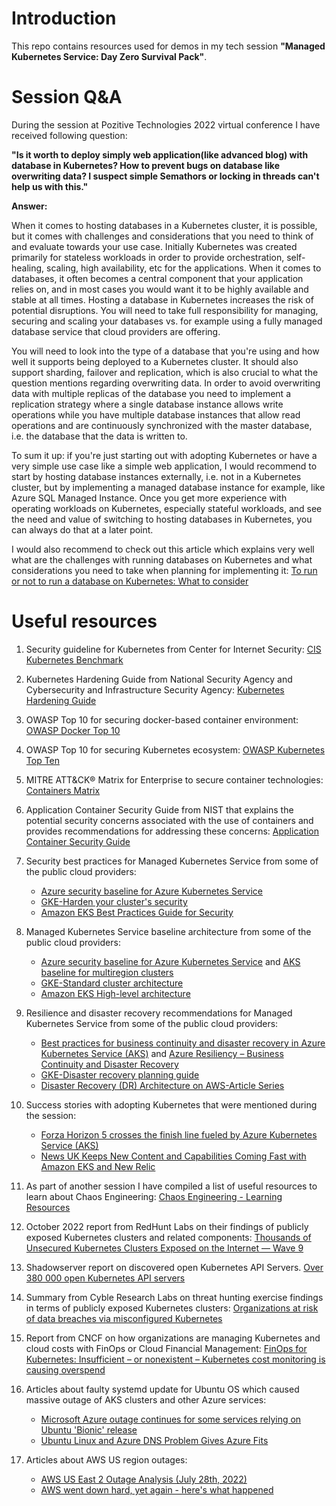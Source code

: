 # Introduction

This repo contains resources used for demos in my tech session **"Managed Kubernetes Service: Day Zero Survival Pack"**.

# Session Q&A

During the session at Pozitive Technologies 2022 virtual conference I have received following question:

**"Is it worth to deploy simply web application(like advanced blog) with database in Kubernetes? How to prevent bugs on database like overwriting data? I suspect simple Semathors or locking in threads can't help us with this."**

**Answer:** 

When it comes to hosting databases in a Kubernetes cluster, it is possible, but it comes with challenges and considerations that you need to think of and evaluate towards your use case. Initially Kubernetes was created primarily for stateless workloads in order to provide orchestration, self-healing, scaling, high availability, etc for the applications. When it comes to databases, it often becomes a central component that your application relies on, and in most cases you would want it to be highly available and stable at all times. Hosting a database in Kubernetes increases the risk of potential disruptions. You will need to take full responsibility for managing, securing and scaling your databases vs. for example using a fully managed database service that cloud providers are offering. 

You will need to look into the type of a database that you're using and how well it supports being deployed to a Kubernetes cluster. It should also support sharding, failover and replication, which is also crucial to what the question mentions regarding overwriting data. In order to avoid overwriting data with multiple replicas of the database you need to implement a replication strategy where a single database instance allows write operations while you have multiple database instances that allow read operations and are continuously synchronized with the master database, i.e. the database that the data is written to.

To sum it up: if you're just starting out with adopting Kubernetes or have a very simple use case like a simple web application, I would recommend to start by hosting database instances externally, i.e. not in a Kubernetes cluster, but by implementing a managed database instance for example, like Azure SQL Managed Instance. Once you get more experience with operating workloads on Kubernetes, especially stateful workloads, and see the need and value of switching to hosting databases in Kubernetes, you can always do that at a later point.

I would also recommend to check out this article which explains very well what are the challenges with running databases on Kubernetes and what considerations you need to take when planning for implementing it: [To run or not to run a database on Kubernetes: What to consider](https://cloud.google.com/blog/products/databases/to-run-or-not-to-run-a-database-on-kubernetes-what-to-consider)

# Useful resources

1. Security guideline for Kubernetes from Center for Internet Security: [CIS Kubernetes Benchmark](https://www.cisecurity.org/benchmark/kubernetes)

2. Kubernetes Hardening Guide from National Security Agency and Cybersecurity and Infrastructure Security Agency: [Kubernetes Hardening Guide](https://media.defense.gov/2022/Aug/29/2003066362/-1/-1/0/CTR_KUBERNETES_HARDENING_GUIDANCE_1.2_20220829.PDF)

3. OWASP Top 10 for securing docker-based container environment: [OWASP Docker Top 10](https://owasp.org/www-project-docker-top-10/)

4. OWASP Top 10 for securing Kubernetes ecosystem: [OWASP Kubernetes Top Ten](https://owasp.org/www-project-kubernetes-top-ten/)

5. MITRE ATT&CK® Matrix for Enterprise to secure container technologies: [Containers Matrix](https://attack.mitre.org/matrices/enterprise/containers/)

6. Application Container Security Guide from NIST that explains the potential security concerns associated with the use of containers and provides recommendations for addressing these concerns: [Application Container Security Guide](https://csrc.nist.gov/publications/detail/sp/800-190/final)

7. Security best practices for Managed Kubernetes Service from some of the public cloud providers:
    * [Azure security baseline for Azure Kubernetes Service](https://learn.microsoft.com/en-us/security/benchmark/azure/baselines/aks-security-baseline)
    * [GKE-Harden your cluster's security](https://cloud.google.com/kubernetes-engine/docs/how-to/hardening-your-cluster)
    * [Amazon EKS Best Practices Guide for Security](https://aws.github.io/aws-eks-best-practices/security/docs/)

8. Managed Kubernetes Service baseline architecture from some of the public cloud providers:
    * [Azure security baseline for Azure Kubernetes Service](https://learn.microsoft.com/en-us/azure/architecture/reference-architectures/containers/aks/baseline-aks) and [AKS baseline for multiregion clusters](https://learn.microsoft.com/en-us/azure/architecture/reference-architectures/containers/aks-multi-region/aks-multi-cluster)
    * [GKE-Standard cluster architecture](https://cloud.google.com/kubernetes-engine/docs/concepts/cluster-architecture)
    * [Amazon EKS High-level architecture](https://docs.aws.amazon.com/prescriptive-guidance/latest/containers-provision-eks-clusters-terraform/architecture.html)

9. Resilience and disaster recovery recommendations for Managed Kubernetes Service from some of the public cloud providers:
    * [Best practices for business continuity and disaster recovery in Azure Kubernetes Service (AKS)](https://learn.microsoft.com/en-us/azure/aks/operator-best-practices-multi-region) and [Azure Resiliency – Business Continuity and Disaster Recovery](https://azure.microsoft.com/mediahandler/files/resourcefiles/resilience-in-azure-whitepaper/Resiliency-whitepaper.pdf)
    * [GKE-Disaster recovery planning guide](https://cloud.google.com/architecture/dr-scenarios-planning-guide)
    * [Disaster Recovery (DR) Architecture on AWS-Article Series](https://aws.amazon.com/blogs/architecture/disaster-recovery-dr-architecture-on-aws-part-i-strategies-for-recovery-in-the-cloud)

10. Success stories with adopting Kubernetes that were mentioned during the session:
    * [Forza Horizon 5 crosses the finish line fueled by Azure Kubernetes Service (AKS)](https://customers.microsoft.com/en-us/story/1498781140435260527-forza-horizon-5-crosses-finish-line-fueled-by-azure-kubernetes-service)
    * [News UK Keeps New Content and Capabilities Coming Fast with Amazon EKS and New Relic](https://newrelic.com/blog/how-to-relic/news-uk-content-capabilities-amazon-eks-new-relic)

11. As part of another session I have compiled a list of useful resources to learn about Chaos Engineering: [Chaos Engineering - Learning Resources](https://github.com/guidemetothemoon/Festive-Tech-Calendar-2022/blob/main/learning-resources.md)

12. October 2022 report from RedHunt Labs on their findings of publicly exposed Kubernetes clusters and related components: [Thousands of Unsecured Kubernetes Clusters Exposed on the Internet — Wave 9](https://redhuntlabs.com/blog/unsecured-kubernetes-clusters-exposed.html)

13. Shadowserver report on discovered open Kubernetes API Servers. [Over 380 000 open Kubernetes API servers](https://www.shadowserver.org/news/over-380-000-open-kubernetes-api-servers)

14. Summary from Cyble Research Labs on threat hunting exercise findings in terms of publicly exposed Kubernetes clusters: [Organizations at risk of data breaches via misconfigured Kubernetes](https://blog.cyble.com/2022/06/27/exposed-kubernetes-clusters/)

15. Report from CNCF on how organizations are managing Kubernetes and cloud costs with FinOps or Cloud Financial Management: [FinOps for Kubernetes: Insufficient – or nonexistent – Kubernetes cost monitoring is causing overspend ](https://www.cncf.io/blog/2021/06/29/finops-for-kubernetes-insufficient-or-nonexistent-kubernetes-cost-monitoring-is-causing-overspend/)

16. Articles about faulty systemd update for Ubuntu OS which caused massive outage of AKS clusters and other Azure services: 
    * [Microsoft Azure outage continues for some services relying on Ubuntu 'Bionic' release](https://www.zdnet.com/article/microsoft-azure-outage-continues-for-some-services-relying-on-ubuntu-bionic-release/)
    * [Ubuntu Linux and Azure DNS Problem Gives Azure Fits](https://thenewstack.io/ubuntu-linux-and-azure-dns-problem-gives-azure-fits/)

17. Articles about AWS US region outages:
    * [AWS US East 2 Outage Analysis (July 28th, 2022)](https://metrist.io/blog/aws-us-east-2-outage-analysis-july-28th-2022/)
    * [AWS went down hard, yet again - here's what happened](https://www.techradar.com/news/live/aws-is-down-again-heres-all-we-know)